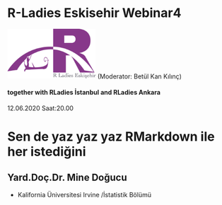 # R-Ladies Eskisehir Webinar4

<img src="https://github.com/bkanx/R-Ladies-EskisehR-Stickers/blob/master/Init.png" width="200"> (Moderator: Betül Kan Kılınç)

#### together with RLadies İstanbul and RLadies Ankara


12.06.2020 Saat:20.00

# Sen de yaz yaz yaz RMarkdown ile her istediğini

## Yard.Doç.Dr. Mine Doğucu

  
  - Kalifornia Üniversitesi Irvine /İstatistik Bölümü

